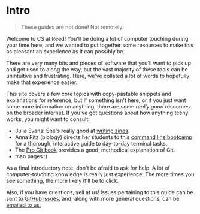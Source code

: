 # Intro

> These guides are not done! Not remotely!

Welcome to CS at Reed! You'll be doing a lot of computer touching during your
time here, and we wanted to put together some resources to make this as pleasant
an experience as it can possibly be.

There are very many bits and pieces of software that you'll want to pick up and
get used to along the way, but the vast majority of these tools can be
unintuitive and frustrating. Here, we've collated a lot of words to hopefully
make that experience easier.

This site covers a few core topics with copy-pastable snippets and explanations
for reference, but if something isn't here, or if you just want some more
information on anything, there are some *really good* resources on the broader
internet. If you've got questions about how anything techy works, you might want
to consult:

+ Julia Evans! She's really good at [writing zines](https://wizardzines.com/).
+ Anna Ritz (biology) directs her students to this [command line
  bootcamp](https://clboot.bioinformatics.guide/) for a thorough, interactive
  guide to day-to-day terminal tasks.
+ The [Pro Git book](https://git-scm.com/book/en/v2) provides a good,
  methodical explanation of Git.
+ man pages :(

As a final introductory note, don't be afraid to ask for help. A lot of
computer-touching knowledge is really just experience. The more times you see
something, the more likely it'll be to click.

Also, if you have questions, yell at us! Issues pertaining to this guide can be
sent to [GitHub issues](https://github.com/Reed-CSTAR/guides/issues), and,
along with more general questions, can be [emailed to
us.](mailto:CSTAR@groups.reed.edu)
